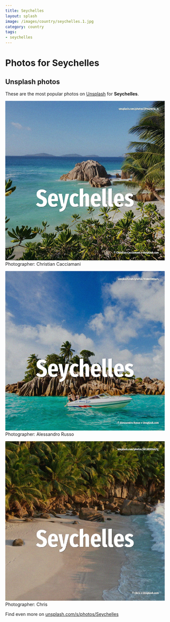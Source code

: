 ```yaml
---
title: Seychelles
layout: splash
image: /images/country/seychelles.1.jpg
category: country
tags:
- seychelles
---
```

# Photos for Seychelles
 
## Unsplash photos
These are the most popular photos on [Unsplash](https://unsplash.com) for **Seychelles**.
 
![Seychelles](/images/country/seychelles.1.jpg)
Photographer:  Christian Cacciamani
 
![Seychelles](/images/country/seychelles.2.jpg)
Photographer:  Alessandro Russo
 
![Seychelles](/images/country/seychelles.3.jpg)
Photographer:  Chris
 
Find even more on [unsplash.com/s/photos/Seychelles](https://unsplash.com/s/photos/Seychelles)
 
